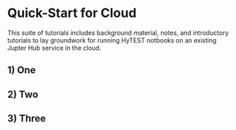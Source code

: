 # Quick-Start for Cloud

This suite of tutorials includes background material, notes, and introductory
tutorials to lay groundwork for running HyTEST notbooks on an existing
Jupter Hub service in the cloud.

## 1) One

## 2) Two

## 3) Three
